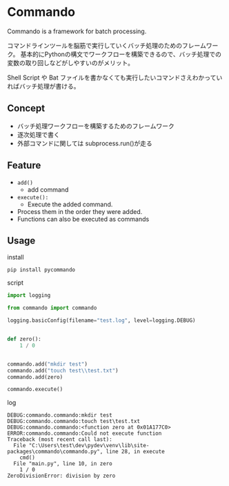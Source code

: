 # Commando

Commando is a framework for batch processing.

コマンドラインツールを脳筋で実行していくバッチ処理のためのフレームワーク。
基本的にPythonの構文でワークフローを構築できるので、バッチ処理での変数の取り回しなどがしやすいのがメリット。

Shell Script や Bat ファイルを書かなくても実行したいコマンドさえわかっていればバッチ処理が書ける。

## Concept
- バッチ処理ワークフローを構築するためのフレームワーク
- 逐次処理で書く
- 外部コマンドに関しては subprocess.run()が走る


## Feature
- `add()`
    - add command
- `execute(): `
    - Execute the added command.
- Process them in the order they were added.
- Functions can also be executed as commands

## Usage

install
```shell
pip install pycommando
```

script
```python
import logging

from commando import commando

logging.basicConfig(filename="test.log", level=logging.DEBUG)


def zero():
    1 / 0


commando.add("mkdir test")
commando.add("touch test\\test.txt")
commando.add(zero)

commando.execute()
```

log
```log
DEBUG:commando.commando:mkdir test
DEBUG:commando.commando:touch test\test.txt
DEBUG:commando.commando:<function zero at 0x01A177C0>
ERROR:commando.commando:Could not execute function
Traceback (most recent call last):
  File "C:\Users\test\dev\pydev\venv\lib\site-packages\commando\commando.py", line 28, in execute
    cmd()
  File "main.py", line 10, in zero
    1 / 0
ZeroDivisionError: division by zero
```
